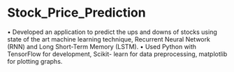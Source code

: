 # Stock_Price_Prediction
•	Developed an application to predict the ups and downs of stocks using state of the art machine learning technique, Recurrent Neural Network (RNN) and Long Short-Term Memory (LSTM).
•	Used Python with TensorFlow for development, Scikit- learn for data preprocessing, matplotlib for plotting graphs.
